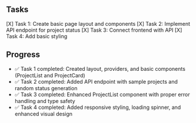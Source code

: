 ## Tasks
[X] Task 1: Create basic page layout and components
[X] Task 2: Implement API endpoint for project status
[X] Task 3: Connect frontend with API
[X] Task 4: Add basic styling

## Progress
- ✅ Task 1 completed: Created layout, providers, and basic components (ProjectList and ProjectCard)
- ✅ Task 2 completed: Added API endpoint with sample projects and random status generation
- ✅ Task 3 completed: Enhanced ProjectList component with proper error handling and type safety
- ✅ Task 4 completed: Added responsive styling, loading spinner, and enhanced visual design